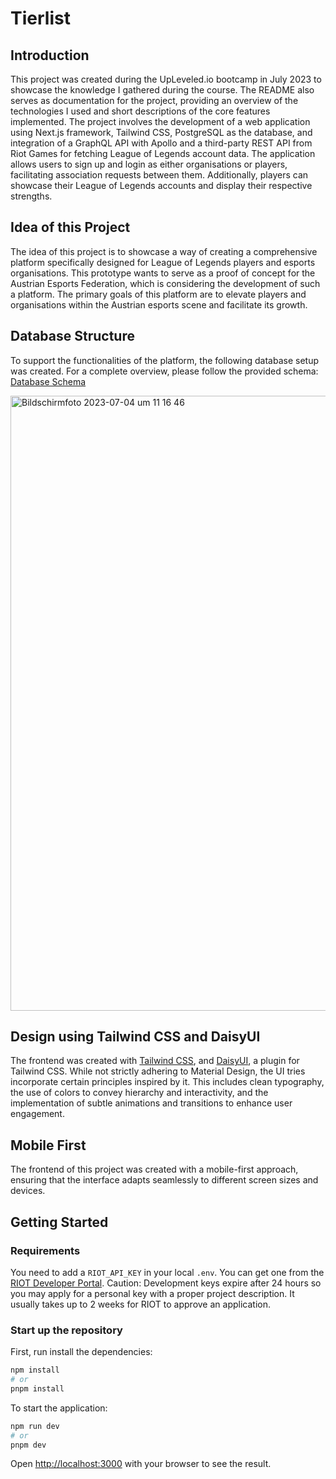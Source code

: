 # Tierlist

## Introduction

This project was created during the UpLeveled.io bootcamp in July 2023 to showcase the knowledge I gathered during the course. The README also serves as documentation for the project, providing an overview of the technologies I used and short descriptions of the core features implemented. The project involves the development of a web application using Next.js framework, Tailwind CSS, PostgreSQL as the database, and integration of a GraphQL API with Apollo and a third-party REST API from Riot Games for fetching League of Legends account data. The application allows users to sign up and login as either organisations or players, facilitating association requests between them. Additionally, players can showcase their League of Legends accounts and display their respective strengths.

## Idea of this Project

The idea of this project is to showcase a way of creating a comprehensive platform specifically designed for League of Legends players and esports organisations. This prototype wants to serve as a proof of concept for the Austrian Esports Federation, which is considering the development of such a platform. The primary goals of this platform are to elevate players and organisations within the Austrian esports scene and facilitate its growth.

## Database Structure

To support the functionalities of the platform, the following database setup was created. For a complete overview, please follow the provided schema: [Database Schema](https://drawsql.app/teams/davids-team-30/diagrams/final-project-tierlist)

<img width="984" alt="Bildschirmfoto 2023-07-04 um 11 16 46" src="https://github.com/Davidihl/tierlist/assets/111972510/bfa02877-e97f-4eec-b852-12e04fce8798">

## Design using Tailwind CSS and DaisyUI

The frontend was created with [Tailwind CSS](https://tailwindcss.com/), and [DaisyUI](https://daisyui.com/), a plugin for Tailwind CSS. While not strictly adhering to Material Design, the UI tries incorporate certain principles inspired by it. This includes clean typography, the use of colors to convey hierarchy and interactivity, and the implementation of subtle animations and transitions to enhance user engagement.

## Mobile First

The frontend of this project was created with a mobile-first approach, ensuring that the interface adapts seamlessly to different screen sizes and devices.

## Getting Started

### Requirements

You need to add a `RIOT_API_KEY` in your local `.env`. You can get one from the [RIOT Developer Portal](https://developer.riotgames.com/). Caution: Development keys expire after 24 hours so you may apply for a personal key with a proper project description. It usually takes up to 2 weeks for RIOT to approve an application.

### Start up the repository

First, run install the dependencies:

```bash
npm install
# or
pnpm install
```

To start the application:

```bash
npm run dev
# or
pnpm dev
```

Open [http://localhost:3000](http://localhost:3000) with your browser to see the result.
